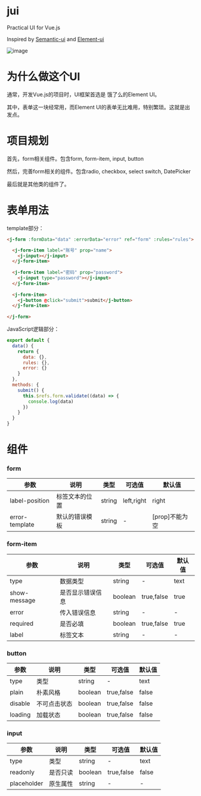 # jui
Practical  UI for Vue.js

Inspired by [Semantic-ui](http://http://semantic-ui.com/) and [Element-ui](http://element.eleme.io/)

![image](http://7xnh42.com1.z0.glb.clouddn.com/jui-logo.png)

# 为什么做这个UI

通常，开发Vue.js的项目时，UI框架首选是 饿了么的Element UI。

其中，表单这一块经常用，而Element UI的表单无比难用，特别繁琐。这就是出发点。

# 项目规划

首先，form相关组件。包含form, form-item, input, button

然后，完善form相关的组件。包含radio, checkbox, select switch, DatePicker

最后就是其他类的组件了。

# 表单用法

template部分：

```html
<j-form :formData="data" :errorData="error" ref="form" :rules="rules">

  <j-form-item label="账号" prop="name">
    <j-input></j-input>
  </j-form-item>
  
  <j-form-item label="密码" prop="password">
    <j-input type="password"></j-input>
  </j-form-item>
  
  <j-form-item>
    <j-button @click="submit">submit</j-button>
  </j-form-item>
  
</j-form>
```

JavaScript逻辑部分：

```js
export default {
  data() {
    return {
      data: {},
      rules: {},
      error: {}
    }
  },
  methods: {
    submit() {
      this.$refs.form.validate((data) => {
        console.log(data)
      })
    }
  }
}
```

# 组件

### form

|参数|说明|类型|可选值|默认值|
|--|--|--|--|--|
|label-position|标签文本的位置|string|left,right|right|
|error-template|默认的错误模板|string|-|[prop]不能为空

### form-item

|参数|说明|类型|可选值|默认值|
|--|--|--|--|--|
|type|数据类型|string|-|text|
|show-message|是否显示错误信息|boolean|true,false|true|
|error|传入错误信息|string|-|-|
|required|是否必填|boolean|true,false|true|
|label|标签文本|string|-|-|

### button

|参数|说明|类型|可选值|默认值|
|--|--|--|--|--|
|type|类型|string|-|text|
|plain|朴素风格|boolean|true,false|false|
|disable|不可点击状态|boolean|true,false|false|
|loading|加载状态|boolean|true,false|false|

### input

|参数|说明|类型|可选值|默认值|
|--|--|--|--|--|
|type|类型|string|-|text|
|readonly|是否只读|boolean|true,false|false|
|placeholder|原生属性|string|-|-|
